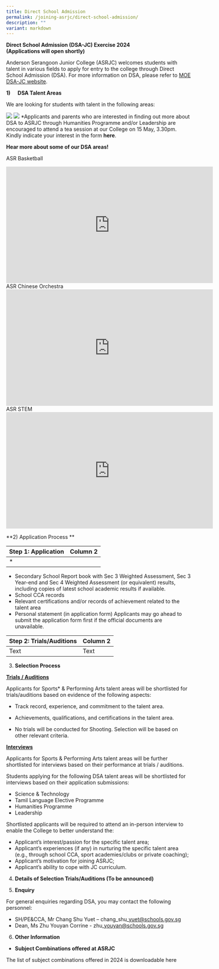 ```yaml
---
title: Direct School Admission
permalink: /joining-asrjc/direct-school-admission/
description: ""
variant: markdown
---
```

**Direct School Admission (DSA-JC) Exercise 2024  
(Applications will open shortly)**

Anderson Serangoon Junior College (ASRJC) welcomes students with talent in various fields to apply for entry to the college through Direct School Admission (DSA). For more information on DSA, please refer to [MOE DSA-JC website](about:blank).

**1)**&nbsp;&nbsp;&nbsp;&nbsp; **DSA Talent Areas**

We are looking for students with talent in the following areas:

![](/images/newdsatalentarea1.png)
![](/images/newdsatalentarea2.png)
*Applicants and parents who are interested in finding out more about DSA to ASRJC through Humanities Programme and/or Leadership are encouraged to attend a tea session at our College on 15 May, 3.30pm. Kindly indicate your interest in the form **here**.
	 
	 
	 
**Hear more about some of our DSA areas!**

ASR Basketball
<iframe allowfullscreen="" allow="accelerometer; autoplay; clipboard-write; encrypted-media; gyroscope; picture-in-picture; web-share" frameborder="0" title="YouTube video player" src="https://www.youtube.com/embed/eqW6CyNXKtw?si=DxnOZIvqz5nE2Hsm" height="315" width="560"></iframe>
ASR Chinese Orchestra
<iframe allowfullscreen="" allow="accelerometer; autoplay; clipboard-write; encrypted-media; gyroscope; picture-in-picture; web-share" frameborder="0" title="YouTube video player" src="https://www.youtube.com/embed/RcIvI2Hq4LI?si=gip735TmRxldRwzM" height="315" width="560"></iframe>
ASR STEM
<iframe allowfullscreen="" allow="accelerometer; autoplay; clipboard-write; encrypted-media; gyroscope; picture-in-picture; web-share" frameborder="0" title="YouTube video player" src="https://www.youtube.com/embed/1MkEvnvvVrM?si=NvSRfCpsZda8nSDO" height="315" width="560"></iframe>



**2)	Application Process **


| **Step 1: Application** | Column 2 
| -------- | --------
* |     |Submit online application form through this link (from 7 May onwards). The deadline for the submission of online application forms is Fri 12 July 2024. Applicants are strongly encouraged to submit their application well in advance of the deadline to be considered for Phase 1. Applicants are required to attach scanned copies of the following along with their application:

*   Secondary School Report book with Sec 3 Weighted Assessment, Sec 3 Year-end and Sec 4 Weighted Assessment (or equivalent) results, including copies of latest school academic results if available.
*   School CCA records
*   Relevant certifications and/or records of achievement related to the talent area
*   Personal statement (in application form) Applicants may go ahead to submit the application form first if the official documents are unavailable.



| **Step 2: Trials/Auditions** | Column 2 | 
| -------- | -------- | 
| Text     | Text     | 


3. **Selection Process**

**<u>Trials / Auditions</u>**

Applicants for Sports\* &amp; Performing Arts talent areas will be shortlisted for trials/auditions based on evidence of the following aspects:

*   Track record, experience, and commitment to the talent area.
*   Achievements, qualifications, and certifications in the talent area.

*   No trials will be conducted for Shooting. Selection will be based on other relevant criteria.

**<u>Interviews</u>**

Applicants for Sports &amp; Performing Arts talent areas will be further shortlisted for interviews based on their performance at trials / auditions.

Students applying for the following DSA talent areas will be shortlisted for interviews based on their application submissions:

*   Science &amp; Technology
*   Tamil Language Elective Programme
*   Humanities Programme
*   Leadership

Shortlisted applicants will be required to attend an in-person interview to enable the College to better understand the:

*   Applicant’s interest/passion for the specific talent area;
*   Applicant’s experiences (if any) in nurturing the specific talent area (e.g., through school CCA, sport academies/clubs or private coaching);
*   Applicant’s motivation for joining ASRJC;
*   Applicant’s ability to cope with JC curriculum.

4.  **Details of Selection Trials/Auditions (To be announced)**
    
5.  **Enquiry**
    
For general enquiries regarding DSA, you may contact the following personnel:

*   SH/PE&amp;CCA, Mr Chang Shu Yuet – chang\_shu\_yuet@schools.gov.sg
*   Dean, Ms Zhu Youyan Corrine - zhu\_youyan@schools.gov.sg

6.  **Other Information**

*   **Subject Combinations offered at ASRJC**

The list of subject combinations offered in 2024 is downloadable here